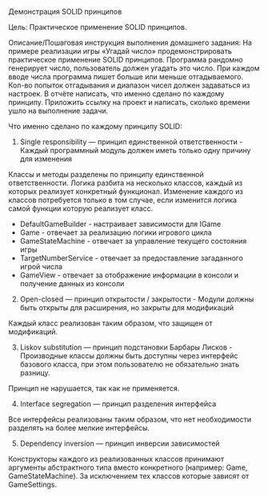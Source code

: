 Демонстрация SOLID принципов

Цель: Практическое применение SOLID принципов.


Описание/Пошаговая инструкция выполнения домашнего задания:
На примере реализации игры «Угадай число» продемонстрировать практическое применение SOLID принципов.
Программа рандомно генерирует число, пользователь должен угадать это число. При каждом вводе числа программа пишет больше или меньше отгадываемого. Кол-во попыток отгадывания и диапазон чисел должен задаваться из настроек.
В отчёте написать, что именно сделано по каждому принципу.
Приложить ссылку на проект и написать, сколько времени ушло на выполнение задачи.

Что именно сделано по каждому принципу SOLID:

1. Single responsibility — принцип единственной ответственности - Каждый программный модуль должен иметь только одну причину для изменения

Классы и методы разделены по принципу единственной ответственности.
Логика разбита на несколько классов, каждый из которых реализует конкретный функционал.
Изменение каждого из классов потребуется только в том случае, если изменится логика самой функции которую реализует класс.

- DefaultGameBuilder - настраивает зависимости для IGame
- Game - отвечает за реализацию логики игрового цикла
- GameStateMachine - отвечает за управление текущего состояния игры
- TargetNumberService - отвечает за предоставление загаданного игрой числа
- GameView - отвечает за отображение информации в консоли и получение данных из консоли

2. Open-closed — принцип открытости / закрытости - Модули должны быть открыты для расширения, но закрыты для модификаций

Каждый класс реализован таким образом, что защищен от модификаций.

3. Liskov substitution — принцип подстановки Барбары Лисков - Производные классы должны быть доступны через интерфейс базового класса, при этом пользователю не обязательно знать разницу.

Принцип не нарушается, так как не применяется.

4. Interface segregation — принцип разделения интерфейса

Все интерфейсы реализованы таким образом, что нет необходимости разделять на более мелкие интерфейсы.

5. Dependency inversion — принцип инверсии зависимостей

Конструкторы каждого из реализованных классов принимают аргументы абстрактного типа вместо конкретного (например: Game, GameStateMachine).
За исключением тех классов которые зависят от GameSettings.